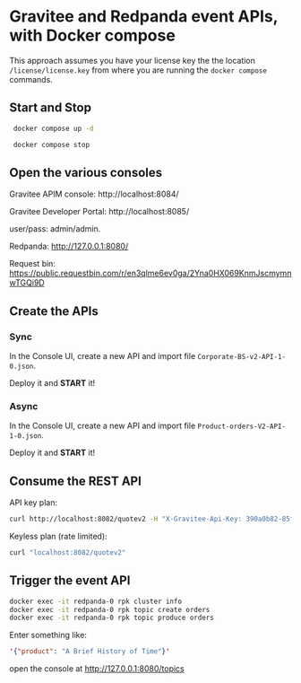 # Gravitee and Redpanda event APIs, with Docker compose 

This approach assumes you have your license key the the location `/license/license.key` from where you are running the `docker compose` commands.

## Start and Stop

```sh
 docker compose up -d
 ```

```sh
 docker compose stop
 ```

## Open the various consoles

Gravitee APIM console: http://localhost:8084/ 

Gravitee Developer Portal: http://localhost:8085/

user/pass: admin/admin.

Redpanda: http://127.0.0.1:8080/

Request bin: https://public.requestbin.com/r/en3qlme6ev0ga/2Yna0HX069KnmJscmymnwTGQi9D

## Create the APIs

### Sync

In the Console UI, create a new API and import file `Corporate-BS-v2-API-1-0.json`.

Deploy it and **START** it!

### Async

In the Console UI, create a new API and import file `Product-orders-V2-API-1-0.json`.

Deploy it and **START** it!

## Consume the REST API

API key plan:

```sh
curl http://localhost:8082/quotev2 -H "X-Gravitee-Api-Key: 390a0b82-85f9-49d7-b50c-b5b00b97c491" 
```

Keyless plan (rate limited):

```sh
curl "localhost:8082/quotev2"
```

## Trigger the event API

```sh 
docker exec -it redpanda-0 rpk cluster info
docker exec -it redpanda-0 rpk topic create orders
docker exec -it redpanda-0 rpk topic produce orders
```

Enter something like:

```json
'{"product": "A Brief History of Time"}'
```

open the console at http://127.0.0.1:8080/topics